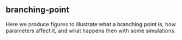 ## branching-point

Here we produce figures to illustrate what a branching point is, how parameters affect it, and what happens then with some simulations.